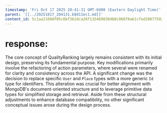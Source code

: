 ```yaml
---
timestamp: 'Fri Oct 17 2025 20:41:31 GMT-0400 (Eastern Daylight Time)'
parent: '[[../20251017_204131.b8d11ec1.md]]'
content_id: 5c1aa2169df05c6bf362dca28f135469030db8c96870a61cfed2087759280a18
---
```


# response:

The core concept of QualityRanking largely remains consistent with its initial design, preserving its fundamental purpose. Key modifications primarily involve the refactoring of action parameters, where several were renamed for clarity and consistency across the API. A significant change was the decision to replace specific `User` and `Place` types with a more generic `Id` type for identifiers. This alteration was crucial for better alignment with MongoDB's document-oriented structure and to leverage primitive data types for simplified storage and retrieval. Aside from these structural adjustments to enhance database compatibility, no other significant conceptual issues arose during the design process.
